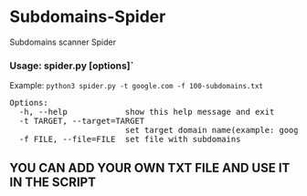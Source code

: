 # Subdomains-Spider
Subdomains scanner Spider

### Usage: spider.py [options]`

Example: `python3 spider.py -t google.com -f 100-subdomains.txt`

<pre>Options:
  -h, --help            show this help message and exit
  -t TARGET, --target=TARGET
                        set target domain name(example: google.com)
  -f FILE, --file=FILE  set file with subdomains
</pre>

## YOU CAN ADD YOUR OWN TXT FILE AND USE IT IN THE SCRIPT
